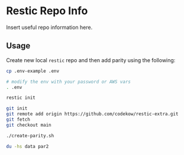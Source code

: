 # Restic Repo Info

Insert useful repo information here.

## Usage

Create new local `restic` repo and then add parity using the following:

```sh
cp .env-example .env

# modify the env with your password or AWS vars
. .env
```

```sh
restic init
```

```sh
git init
git remote add origin https://github.com/codekow/restic-extra.git
git fetch
git checkout main
```

```sh
./create-parity.sh

du -hs data par2
```

